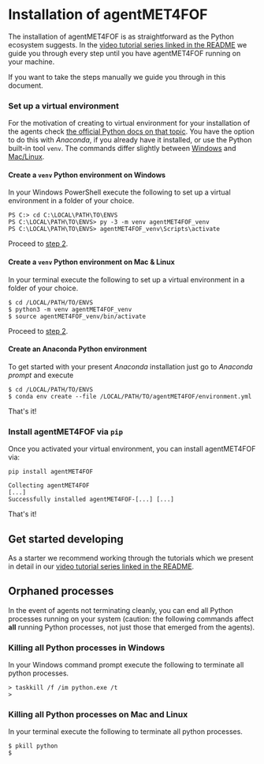 # Installation of agentMET4FOF

The installation of agentMET4FOF is as straightforward as the Python ecosystem suggests.
In the [video tutorial series linked in the README](https://github.com/Met4FoF/agentMET4FOF#video-tutorial-series)
we guide you through every step until you have agentMET4FOF running on your machine.

If you want to take the steps manually we guide you through in this document.

### Set up a virtual environment

For the motivation of creating to virtual environment for your installation of the
agents check [the official Python docs on that topic](https://docs.python.org/3/tutorial/venv.html#introduction).
You have the option to do this with _Anaconda_, if you already have it installed,
or use the Python built-in tool `venv`.
The commands differ slightly between [Windows](#create-a-venv-python-environment-on-windows) and [Mac/Linux](#create-a-venv-python-environment-on-mac-linux).

#### Create a `venv` Python environment on Windows

In your Windows PowerShell execute the following to set up a virtual environment in
a folder of your choice.

```shell
PS C:> cd C:\LOCAL\PATH\TO\ENVS
PS C:\LOCAL\PATH\TO\ENVS> py -3 -m venv agentMET4FOF_venv
PS C:\LOCAL\PATH\TO\ENVS> agentMET4FOF_venv\Scripts\activate
```
Proceed to [step 2](#install-agentmet4fof-via-pip).

#### Create a `venv` Python environment on Mac & Linux

In your terminal execute the following to set up a virtual environment in a folder
of your choice.

```shell
$ cd /LOCAL/PATH/TO/ENVS
$ python3 -m venv agentMET4FOF_venv
$ source agentMET4FOF_venv/bin/activate
```
Proceed to [step 2](#install-agentmet4fof-via-pip).

#### Create an Anaconda Python environment

To get started with your present *Anaconda* installation just go to *Anaconda
prompt* and execute

```shell
$ cd /LOCAL/PATH/TO/ENVS
$ conda env create --file /LOCAL/PATH/TO/agentMET4FOF/environment.yml 
```
That's it!

### Install agentMET4FOF via `pip`

Once you activated your virtual environment, you can install agentMET4FOF via:

```shell
pip install agentMET4FOF
```

```shell
Collecting agentMET4FOF
[...]
Successfully installed agentMET4FOF-[...] [...]
```
That's it!

## Get started developing

As a starter we recommend working through the tutorials which we present in detail in
our [video tutorial series linked in the README](https://github.com/Met4FoF/agentMET4FOF#video-tutorial-series). 

## Orphaned processes

In the event of agents not terminating cleanly, you can end all Python processes
running on your system (caution: the following commands affect **all** running Python
processes, not just those that emerged from the agents).

### Killing all Python processes in Windows

In your Windows command prompt execute the following to terminate all python processes.

```shell
> taskkill /f /im python.exe /t
>
```

### Killing all Python processes on Mac and Linux

In your terminal execute the following to terminate all python processes.

```shell
$ pkill python
$
```
